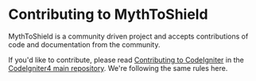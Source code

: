 # Contributing to MythToShield

MythToShield is a community driven project and accepts contributions of
code and documentation from the community.

If you'd like to contribute, please read [Contributing to CodeIgniter](https://github.com/codeigniter4/CodeIgniter4/blob/develop/contributing/README.md)
in the [CodeIgniter4 main repository](https://github.com/codeigniter4/CodeIgniter4). We're following the same rules here.
